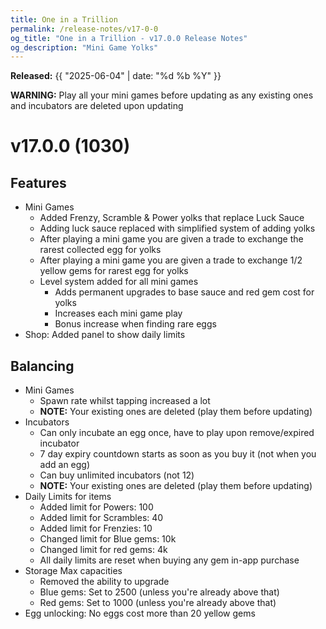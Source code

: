 ```yaml
---
title: One in a Trillion
permalink: /release-notes/v17-0-0
og_title: "One in a Trillion - v17.0.0 Release Notes"
og_description: "Mini Game Yolks"
---
```

**Released:** {{ "2025-06-04" | date: "%d %b %Y" }}

**WARNING:** Play all your mini games before updating as any existing ones and incubators are deleted upon updating

# v17.0.0 (1030)
## Features
- Mini Games
  - Added Frenzy, Scramble & Power yolks that replace Luck Sauce
  - Adding luck sauce replaced with simplified system of adding yolks
  - After playing a mini game you are given a trade to exchange the rarest collected egg for yolks
  - After playing a mini game you are given a trade to exchange 1/2 yellow gems for rarest egg for yolks
  - Level system added for all mini games
    - Adds permanent upgrades to base sauce and red gem cost for yolks
    - Increases each mini game play
    - Bonus increase when finding rare eggs
- Shop: Added panel to show daily limits

## Balancing
- Mini Games
  - Spawn rate whilst tapping increased a lot
  - **NOTE:** Your existing ones are deleted (play them before updating)
- Incubators
  - Can only incubate an egg once, have to play upon remove/expired incubator
  - 7 day expiry countdown starts as soon as you buy it (not when you add an egg)
  - Can buy unlimited incubators (not 12)
  - **NOTE:** Your existing ones are deleted (play them before updating)
- Daily Limits for items
  - Added limit for Powers: 100
  - Added limit for Scrambles: 40
  - Added limit for Frenzies: 10
  - Changed limit for Blue gems: 10k
  - Changed limit for red gems: 4k
  - All daily limits are reset when buying any gem in-app purchase
- Storage Max capacities
  - Removed the ability to upgrade
  - Blue gems: Set to 2500 (unless you're already above that)
  - Red gems: Set to 1000 (unless you're already above that)
- Egg unlocking: No eggs cost more than 20 yellow gems
